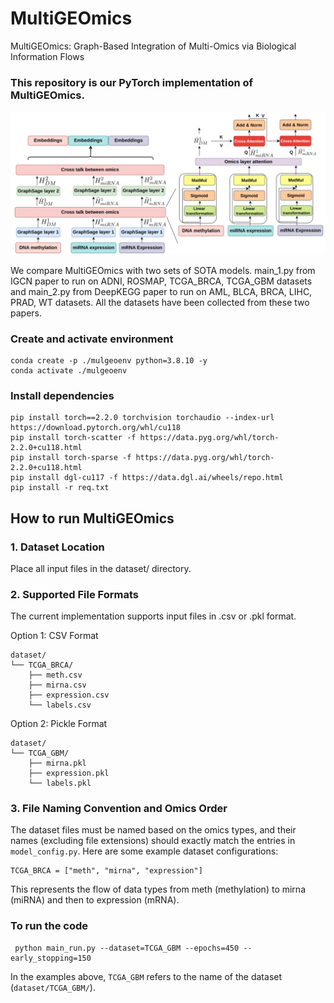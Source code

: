 # MultiGEOmics
MultiGEOmics: Graph-Based Integration of Multi-Omics via Biological
Information Flows

### This repository is our PyTorch implementation of MultiGEOmics.

<p align="center">
  <img 
    src="image/Architecture.png" 
    alt="MultiGEOmics architecture" 
    width="800" 
  >
</p>

We compare MultiGEOmics with two sets of SOTA models. main_1.py from IGCN paper to run on ADNI, ROSMAP, TCGA_BRCA, TCGA_GBM datasets and main_2.py from DeepKEGG paper to run on AML, BLCA, BRCA, LIHC, PRAD, WT datasets. All the datasets have been collected from these two papers. 


### Create and activate environment
```shell script
conda create -p ./mulgeoenv python=3.8.10 -y
conda activate ./mulgeoenv
```



### Install dependencies 
```shell script
pip install torch==2.2.0 torchvision torchaudio --index-url https://download.pytorch.org/whl/cu118
pip install torch-scatter -f https://data.pyg.org/whl/torch-2.2.0+cu118.html
pip install torch-sparse -f https://data.pyg.org/whl/torch-2.2.0+cu118.html
pip install dgl-cu117 -f https://data.dgl.ai/wheels/repo.html
pip install -r req.txt
```


## How to run MultiGEOmics
### 1. Dataset Location
Place all input files in the dataset/ directory.
### 2. Supported File Formats
The current implementation supports input files in .csv or .pkl format.

Option 1: CSV Format

```text
dataset/
└── TCGA_BRCA/
    ├── meth.csv
    ├── mirna.csv
    ├── expression.csv
    └── labels.csv
```
Option 2: Pickle Format 

```text
dataset/
└── TCGA_GBM/
    ├── mirna.pkl
    ├── expression.pkl
    └── labels.pkl
```
### 3. File Naming Convention and Omics Order
The dataset files must be named based on the omics types, and their names (excluding file extensions) should exactly match the entries in `model_config.py`.  Here are some example dataset configurations:
```text
TCGA_BRCA = ["meth", "mirna", "expression"]
```
This represents the flow of data types from meth (methylation) to mirna (miRNA) and then to expression (mRNA).

### To run the code
```shell script
 python main_run.py --dataset=TCGA_GBM --epochs=450 --early_stopping=150
```
In the examples above, `TCGA_GBM` refers to the name of the dataset (`dataset/TCGA_GBM/`).


